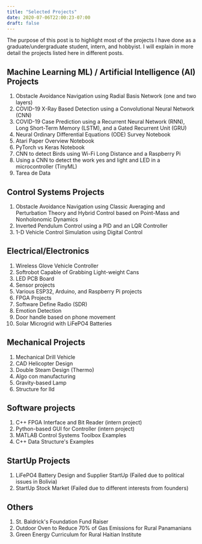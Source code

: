 ```yaml
---
title: "Selected Projects"
date: 2020-07-06T22:00:23-07:00
draft: false
---
```


The purpose of this post is to highlight most of the projects I have done as a graduate/undergraduate student, intern, and hobbyist. I will explain in more detail the projects listed here in different posts.

## Machine Learning ML) / Artificial Intelligence (AI) Projects
1. Obstacle Avoidance Navigation using Radial Basis Network (one and two layers)
2. COVID-19 X-Ray Based Detection using a Convolutional Neural Network (CNN)
3. COVID-19 Case Prediction using a Recurrent Neural Network (RNN), Long Short-Term Memory (LSTM), and a Gated Recurrent Unit (GRU)
4. Neural Ordinary Differential Equations (ODE) Survey Notebook
5. Atari Paper Overview Notebook
6. PyTorch vs Keras Notebook
7. CNN to detect Birds using Wi-Fi Long Distance and a Raspberry Pi
8. Using a CNN to detect the work yes and light and LED in a microcontroller (TinyML)
9. Tarea de Data

## Control Systems Projects
1. Obstacle Avoidance Navigation using Classic Averaging and Perturbation Theory and Hybrid Control based on Point-Mass and Nonholonomic Dynamics
2. Inverted Pendulum Control using a PID and an LQR Controller
3. 1-D Vehicle Control Simulation using Digital Control

## Electrical/Electronics
1. Wireless Glove Vehicle Controller
2. Softrobot Capable of Grabbing Light-weight Cans
3. LED PCB Board
4. Sensor projects
5. Various ESP32, Arduino, and Raspberry Pi projects
6. FPGA Projects
7. Software Define Radio (SDR)
8. Emotion Detection
9. Door handle based on phone movement
10. Solar Microgrid with LiFePO4 Batteries

## Mechanical Projects
1. Mechanical Drill Vehicle
2. CAD Helicopter Design
3. Double Steam Design (Thermo)
4. Algo con manufacturing
5. Gravity-based Lamp
6. Structure for lld

## Software projects
1. C++ FPGA Interface and Bit Reader (intern project)
2. Python-based GUI for Controller (intern project)
3. MATLAB Control Systems Toolbox Examples
4. C++ Data Structure's Examples

## StartUp Projects
1. LiFePO4 Battery Design and Supplier StartUp (Failed due to political issues in Bolivia)
2. StartUp Stock Market (Failed due to different interests from founders)

## Others
1. St. Baldrick's Foundation Fund Raiser
2. Outdoor Oven to Reduce 70% of Gas Emissions for Rural Panamanians
3. Green Energy Curriculum for Rural Haitian Institute


<!-- {{< figure src="https://via.placeholder.com/400x280" alt="image" caption="figure-left" class="left" >}}

{{< figure src="https://via.placeholder.com/400x280" alt="image" caption="figure-right" class="right" >}}

{{< figure src="https://via.placeholder.com/400x280" alt="image" caption="figure-left" class="left" >}}

{{< figure src="https://via.placeholder.com/400x280" alt="image" caption="figure-right" class="right" >}} -->
